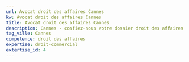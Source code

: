 ```yaml
---
url: Avocat droit des affaires Cannes
kw: Avocat droit des affaires Cannes
title: Avocat droit des affaires Cannes
description: Cannes - confiez-nous votre dossier droit des affaires
tag_ville: Cannes
competence: droit des affaires
expertise: droit-commercial
extertise_id: 4
---
```

